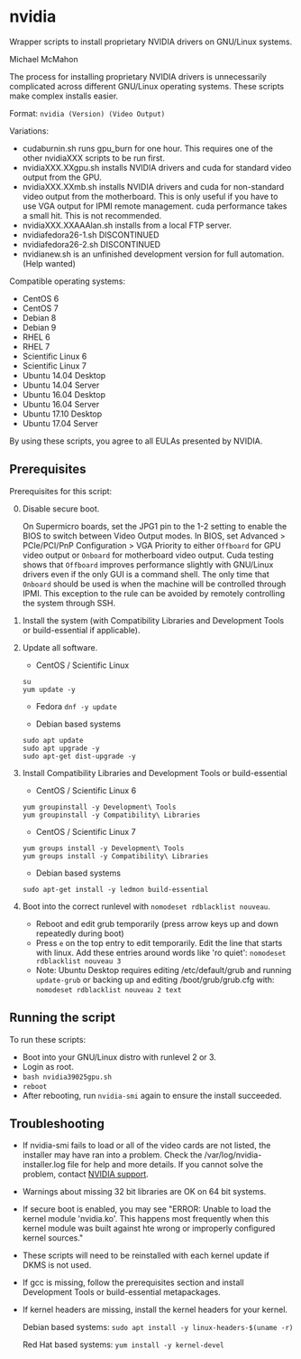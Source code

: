 # nvidia

Wrapper scripts to install proprietary NVIDIA drivers on GNU/Linux systems.

Michael McMahon

The process for installing proprietary NVIDIA drivers is unnecessarily
complicated across different GNU/Linux operating systems.  These scripts make
complex installs easier.

Format: ```nvidia (Version) (Video Output)```

Variations:

- cudaburnin.sh runs gpu_burn for one hour.  This requires one of the other
  nvidiaXXX scripts to be run first.
- nvidiaXXX.XXgpu.sh installs NVIDIA drivers and cuda for standard video
  output from the GPU.
- nvidiaXXX.XXmb.sh installs NVIDIA drivers and cuda for non-standard video
  output from the motherboard.  This is only useful if you have to use VGA
  output for IPMI remote management.  cuda performance takes a small hit.  This
  is not recommended.
- nvidiaXXX.XXAAAlan.sh installs from a local FTP server.
- nvidiafedora26-1.sh DISCONTINUED
- nvidiafedora26-2.sh DISCONTINUED
- nvidianew.sh is an unfinished development version for full automation.  (Help
  wanted)

Compatible operating systems:

- CentOS 6
- CentOS 7
- Debian 8
- Debian 9
- RHEL 6
- RHEL 7
- Scientific Linux 6
- Scientific Linux 7
- Ubuntu 14.04 Desktop
- Ubuntu 14.04 Server
- Ubuntu 16.04 Desktop
- Ubuntu 16.04 Server
- Ubuntu 17.10 Desktop
- Ubuntu 17.04 Server

By using these scripts, you agree to all EULAs presented by NVIDIA.

## Prerequisites

Prerequisites for this script:

0. Disable secure boot.

   On Supermicro boards, set the JPG1 pin to the 1-2 setting to enable the BIOS
   to switch between Video Output modes.  In BIOS, set Advanced > PCIe/PCI/PnP
   Configuration > VGA Priority to either ```Offboard``` for GPU video output or
   ```Onboard``` for motherboard video output.  Cuda testing shows that
   ```Offboard``` improves performance slightly with GNU/Linux drivers even if
   the only GUI is a command shell.  The only time that ```Onboard``` should be
   used is when the machine will be controlled through IPMI.  This exception to
   the rule can be avoided by remotely controlling the system through SSH.
1. Install the system (with Compatibility Libraries and Development Tools or
   build-essential if applicable).
2. Update all software.
   - CentOS / Scientific Linux

   ```
   su
   yum update -y
   ```

   - Fedora
   ```dnf -y update```

   - Debian based systems

   ```
   sudo apt update
   sudo apt upgrade -y
   sudo apt-get dist-upgrade -y
   ```

3. Install Compatibility Libraries and Development Tools or build-essential
   - CentOS / Scientific Linux 6

   ```
   yum groupinstall -y Development\ Tools
   yum groupinstall -y Compatibility\ Libraries
   ```

   - CentOS / Scientific Linux 7

   ```
   yum groups install -y Development\ Tools
   yum groups install -y Compatibility\ Libraries
   ```

   - Debian based systems

   ```
   sudo apt-get install -y ledmon build-essential
   ```

4. Boot into the correct runlevel with ```nomodeset rdblacklist nouveau```.
   - Reboot and edit grub temporarily (press arrow keys up and down repeatedly
     during boot)
   - Press `e` on the top entry to edit temporarily.  Edit the line that starts
     with linux.  Add these entries around words like 'ro quiet':
     ```nomodeset rdblacklist nouveau 3```
   - Note: Ubuntu Desktop requires editing /etc/default/grub and running
     ```update-grub``` or backing up and editing /boot/grub/grub.cfg with:
     ```nomodeset rdblacklist nouveau 2 text```

## Running the script

To run these scripts:

- Boot into your GNU/Linux distro with runlevel 2 or 3.
- Login as root.
- ```bash nvidia39025gpu.sh```
- ```reboot```
- After rebooting, run ```nvidia-smi``` again to ensure the install succeeded.

## Troubleshooting

- If nvidia-smi fails to load or all of the video cards are not listed, the
  installer may have ran into a problem.  Check the
  /var/log/nvidia-installer.log file for help and more details.  If you cannot
  solve the problem, contact
  [NVIDIA support](http://www.nvidia.com/object/support.html).
- Warnings about missing 32 bit libraries are OK on 64 bit systems.
- If secure boot is enabled, you may see "ERROR: Unable to load the kernel
  module 'nvidia.ko'.  This happens most frequently when this kernel module was
  built against hte wrong or improperly configured kernel sources."
- These scripts will need to be reinstalled with each kernel update if DKMS is
  not used.
- If gcc is missing, follow the prerequisites section and install Development
  Tools or build-essential metapackages.
- If kernel headers are missing, install the kernel headers for your kernel.

  Debian based systems: ```sudo apt install -y linux-headers-$(uname -r)```

  Red Hat based systems: ```yum install -y kernel-devel```
